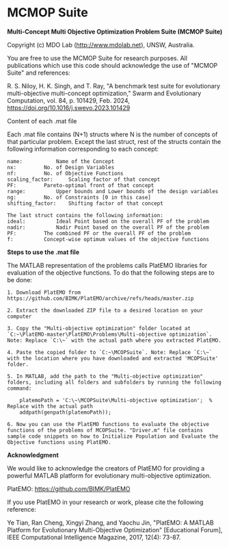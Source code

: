 # MCMOP Suite
**Multi-Concept Multi Objective Optimization Problem Suite (MCMOP Suite)**

Copyright (c) MDO Lab (http://www.mdolab.net), UNSW, Australia. 

You are free to use the MCMOP Suite for research purposes. 
All publications which use this code should acknowledge the use of "MCMOP Suite" and references: 

R. S. Niloy, H. K. Singh, and T. Ray, "A benchmark test suite for evolutionary multi-objective multi-concept optimization," Swarm and Evolutionary Computation, vol. 84, p. 101429, Feb. 2024, https://doi.org/10.1016/j.swevo.2023.101429

Content of each .mat file

Each .mat file contains (N+1) structs where N is the number of concepts of that particular problem.
Except the last struct, rest of the structs contain the following information corresponding to each concept:

	name:			Name of the Concept
	nx:			No. of Design Variables
	nf:			No. of Objective Functions
	scaling_factor:		Scaling factor of that concept
	PF:			Pareto-optimal front of that concept
	range:			Upper bounds and Lower bounds of the design variables
	ng:			No. of Constraints [0 in this case]
	shifting_factor:	Shifting factor of that concept
	
	The last struct contains the following information:
	ideal:			Ideal Point based on the overall PF of the problem
	nadir:			Nadir Point based on the overall PF of the problem
	PF:			The combined PF or the overall PF of the problem
	f:			Concept-wise optimum values of the objective functions

**Steps to use the .mat file**

The MATLAB representation of the problems calls PlatEMO libraries for evaluation of the objective functions.
To do that the following steps are to be done: 

	1. Download PlatEMO from https://github.com/BIMK/PlatEMO/archive/refs/heads/master.zip

	2. Extract the downloaded ZIP file to a desired location on your computer

	3. Copy the "Multi-objective optimization" folder located at `C:~\PlatEMO-master\PlatEMO\Problems\Multi-objective optimization`. Note: Replace `C:\~` with the actual path where you extracted PlatEMO.

	4. Paste the copied folder to `C:~\MCOPSuite`. Note: Replace `C:\~` with the location where you have downloaded and extracted 'MCOPSuite' folder.

	5. In MATLAB, add the path to the "Multi-objective optimization" folders, including all folders and subfolders by running the following command:

		platemoPath = 'C:\~\MCOPSuite\Multi-objective optimization';  % Replace with the actual path
		addpath(genpath(platemoPath));

	6. Now you can use the PlatEMO functions to evaluate the objective functions of the problems of MCOPSuite. "Driver.m" file contains sample code snippets on how to Initialize Population and Evaluate the Objective functions using PlatEMO.



**Acknowledgment**

We would like to acknowledge the creators of PlatEMO for providing a powerful MATLAB platform for evolutionary multi-objective optimization.

PlatEMO: https://github.com/BIMK/PlatEMO

If you use PlatEMO in your research or work, please cite the following reference:

Ye Tian, Ran Cheng, Xingyi Zhang, and Yaochu Jin, "PlatEMO: A MATLAB Platform for Evolutionary Multi-Objective Optimization" [Educational Forum], IEEE Computational Intelligence Magazine, 2017, 12(4): 73-87.

